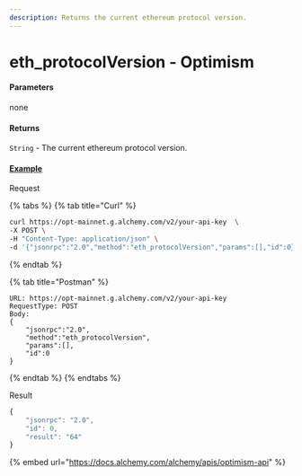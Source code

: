 ```yaml
---
description: Returns the current ethereum protocol version.
---
```


# eth\_protocolVersion - Optimism

#### Parameters

none

#### Returns

`String` - The current ethereum protocol version.

#### [Example](https://composer.alchemyapi.io/?composer\_state=%7B%22network%22%3A0%2C%22methodName%22%3A%22eth\_protocolVersion%22%2C%22paramValues%22%3A%5B%5D%7D)

Request

{% tabs %}
{% tab title="Curl" %}
```bash
curl https://opt-mainnet.g.alchemy.com/v2/your-api-key  \
-X POST \
-H "Content-Type: application/json" \
-d '{"jsonrpc":"2.0","method":"eth_protocolVersion","params":[],"id":0}'
```
{% endtab %}

{% tab title="Postman" %}
```http
URL: https://opt-mainnet.g.alchemy.com/v2/your-api-key
RequestType: POST
Body: 
{
    "jsonrpc":"2.0",
    "method":"eth_protocolVersion",
    "params":[],
    "id":0
}
```
{% endtab %}
{% endtabs %}

Result

```javascript
{
    "jsonrpc": "2.0",
    "id": 0,
    "result": "64"
}
```

{% embed url="https://docs.alchemy.com/alchemy/apis/optimism-api" %}

